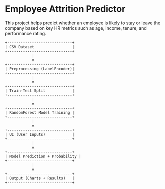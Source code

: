 # Employee Attrition Predictor

This project helps predict whether an employee is likely to stay or leave the company 
based on key HR metrics such as age, income, tenure, and performance rating.

```text
+-----------------------------+
| CSV Dataset                 |
+-----------------------------+
            |
            v
+-----------------------------+
| Preprocessing (LabelEncoder)|
+-----------------------------+
            |
            v
+-----------------------------+
| Train-Test Split            |
+-----------------------------+
            |
            v
+-----------------------------+
| RandomForest Model Training |
+-----------------------------+
            |
            v
+-----------------------------+
| UI (User Inputs)            |
+-----------------------------+
            |
            v
+-----------------------------+
| Model Prediction + Probability |
+-----------------------------+
            |
            v
+-----------------------------+
| Output (Charts + Results)   |
+-----------------------------+

